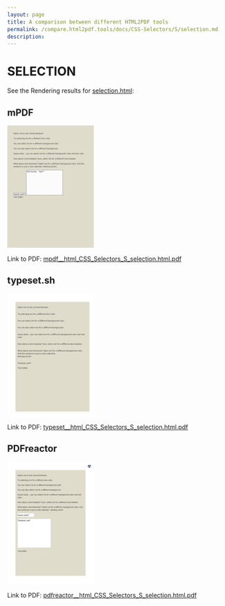 ```yaml
---
layout: page
title: A comparison between different HTML2PDF tools
permalink: /compare.html2pdf.tools/docs/CSS-Selectors/S/selection.md
description: 
---
```


# SELECTION

See the Rendering results for [selection.html](/html/CSS%20Selectors/S/selection.html):

## mPDF
![](mpdf__html_CSS_Selectors_S_selection.html.png) 

Link to PDF: [mpdf__html_CSS_Selectors_S_selection.html.pdf](mpdf__html_CSS_Selectors_S_selection.html.pdf)

## typeset.sh
![](typeset__html_CSS_Selectors_S_selection.html.png) 

Link to PDF: [typeset__html_CSS_Selectors_S_selection.html.pdf](typeset__html_CSS_Selectors_S_selection.html.pdf)

## PDFreactor
![](pdfreactor__html_CSS_Selectors_S_selection.html.png) 

Link to PDF: [pdfreactor__html_CSS_Selectors_S_selection.html.pdf](pdfreactor__html_CSS_Selectors_S_selection.html.pdf)
